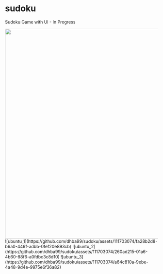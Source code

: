 # sudoku
Sudoku Game with UI - In Progress

<img src="https://github.com/dhba99/sudoku/assets/111703074/62a3c8a2-67c5-4129-8a98-8f64ea54b2b4" width="558" height="690" center />
![ubuntu_1](https://github.com/dhba99/sudoku/assets/111703074/fa28b2d8-b6a0-449f-adbb-0fef20e893cb)
![ubuntu_2](https://github.com/dhba99/sudoku/assets/111703074/260ad215-01a6-4b60-88f6-a0fdbc3c8d10)
![ubuntu_3](https://github.com/dhba99/sudoku/assets/111703074/a64c810a-9ebe-4a48-9d4e-9975e6f36a82)
